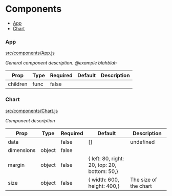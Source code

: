 # Components 

- [App](#App)
- [Chart](#Chart)

### App
[src/components/App.js](src/components/App.js)

*General component description.
@example blahblah*

Prop | Type | Required | Default | Description
---- | ---- | -------- | ------- | -----------
children | func | false |  | 


### Chart
[src/components/Chart.js](src/components/Chart.js)

*Component description*

Prop | Type | Required | Default | Description
---- | ---- | -------- | ------- | -----------
data |  | false | [] | undefined
dimensions | object | false |  | 
margin | object | false | {  left: 80, right: 20,  top: 20, bottom: 50,} | 
size | object | false | {  width: 600,  height: 400,} | The size of the chart

